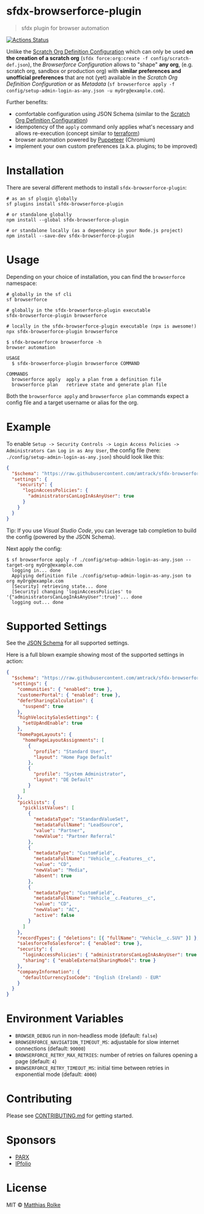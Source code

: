 # sfdx-browserforce-plugin

> sfdx plugin for browser automation

[![Actions Status](https://github.com/amtrack/sfdx-browserforce-plugin/workflows/Test%20and%20Release/badge.svg)](https://github.com/amtrack/sfdx-browserforce-plugin/actions)

Unlike the [Scratch Org Definition Configuration](https://developer.salesforce.com/docs/atlas.en-us.sfdx_dev.meta/sfdx_dev/sfdx_dev_scratch_orgs_def_file.htm) which can only be used **on the creation of a scratch org** (`sfdx force:org:create -f config/scratch-def.json`),
the _Browserforce Configuration_ allows to "shape" **any org**, (e.g. scratch org, sandbox or production org) with **similar preferences and unofficial preferences** that are not (yet) available in the _Scratch Org Definition Configuration_ or as _Metadata_ (`sf browserforce apply -f config/setup-admin-login-as-any.json -u myOrg@example.com`).

Further benefits:

- comfortable configuration using JSON Schema (similar to the [Scratch Org Definition Configuration](https://developer.salesforce.com/docs/atlas.en-us.sfdx_dev.meta/sfdx_dev/sfdx_dev_scratch_orgs_def_file.htm))
- idempotency of the `apply` command only applies what's necessary and allows re-execution (concept similar to [terraform](https://www.terraform.io/docs/commands/apply.html))
- browser automation powered by [Puppeteer](https://github.com/GoogleChrome/puppeteer) (Chromium)
- implement your own custom preferences (a.k.a. plugins; to be improved)

# Installation

There are several different methods to install `sfdx-browserforce-plugin`:

```console
# as an sf plugin globally
sf plugins install sfdx-browserforce-plugin

# or standalone globally
npm install --global sfdx-browserforce-plugin

# or standalone locally (as a dependency in your Node.js project)
npm install --save-dev sfdx-browserforce-plugin
```

# Usage

Depending on your choice of installation, you can find the `browserforce` namespace:

```console
# globally in the sf cli
sf browserforce

# globally in the sfdx-browserforce-plugin executable
sfdx-browserforce-plugin browserforce

# locally in the sfdx-browserforce-plugin executable (npx is awesome!)
npx sfdx-browserforce-plugin browserforce
```

```console
$ sfdx-browserforce browserforce -h
browser automation

USAGE
  $ sfdx-browserforce-plugin browserforce COMMAND

COMMANDS
  browserforce apply  apply a plan from a definition file
  browserforce plan   retrieve state and generate plan file
```

Both the `browserforce apply` and `browserforce plan` commands expect a config file and a target username or alias for the org.

# Example

To enable `Setup -> Security Controls -> Login Access Policies -> Administrators Can Log in as Any User`, the config file (here: `./config/setup-admin-login-as-any.json`) should look like this:

```json
{
  "$schema": "https://raw.githubusercontent.com/amtrack/sfdx-browserforce-plugin/master/src/plugins/schema.json",
  "settings": {
    "security": {
      "loginAccessPolicies": {
        "administratorsCanLogInAsAnyUser": true
      }
    }
  }
}
```

Tip: If you use _Visual Studio Code_, you can leverage tab completion to build the config (powered by the JSON Schema).

Next apply the config:

```console
$ sf browserforce apply -f ./config/setup-admin-login-as-any.json --target-org myOrg@example.com
  logging in... done
  Applying definition file ./config/setup-admin-login-as-any.json to org myOrg@example.com
  [Security] retrieving state... done
  [Security] changing 'loginAccessPolicies' to '{"administratorsCanLogInAsAnyUser":true}'... done
  logging out... done
```

# Supported Settings

See the [JSON Schema](src/plugins/schema.json) for all supported settings.

Here is a full blown example showing most of the supported settings in action:

```json
{
  "$schema": "https://raw.githubusercontent.com/amtrack/sfdx-browserforce-plugin/master/src/plugins/schema.json",
  "settings": {
    "communities": { "enabled": true },
    "customerPortal": { "enabled": true },
    "deferSharingCalculation": {
      "suspend": true
    },
    "highVelocitySalesSettings": {
      "setUpAndEnable": true
    },
    "homePageLayouts": {
      "homePageLayoutAssignments": [
        {
          "profile": "Standard User",
          "layout": "Home Page Default"
        },
        {
          "profile": "System Administrator",
          "layout": "DE Default"
        }
      ]
    },
    "picklists": {
      "picklistValues": [
        {
          "metadataType": "StandardValueSet",
          "metadataFullName": "LeadSource",
          "value": "Partner",
          "newValue": "Partner Referral"
        },
        {
          "metadataType": "CustomField",
          "metadataFullName": "Vehicle__c.Features__c",
          "value": "CD",
          "newValue": "Media",
          "absent": true
        },
        {
          "metadataType": "CustomField",
          "metadataFullName": "Vehicle__c.Features__c",
          "value": "CD",
          "newValue": "AC",
          "active": false
        }
      ]
    },
    "recordTypes": { "deletions": [{ "fullName": "Vehicle__c.SUV" }] },
    "salesforceToSalesforce": { "enabled": true },
    "security": {
      "loginAccessPolicies": { "administratorsCanLogInAsAnyUser": true },
      "sharing": { "enableExternalSharingModel": true }
    },
    "companyInformation": {
      "defaultCurrencyIsoCode": "English (Ireland) - EUR"
    }
  }
}
```

# Environment Variables

- `BROWSER_DEBUG` run in non-headless mode (default: `false`)
- `BROWSERFORCE_NAVIGATION_TIMEOUT_MS`: adjustable for slow internet connections (default: `90000`)
- `BROWSERFORCE_RETRY_MAX_RETRIES`: number of retries on failures opening a page (default: `4`)
- `BROWSERFORCE_RETRY_TIMEOUT_MS`: initial time between retries in exponential mode (default: `4000`)

# Contributing

Please see [CONTRIBUTING.md](CONTRIBUTING.md) for getting started.

# Sponsors

- [PARX](https://www.parx.com)
- [IPfolio](https://www.ipfolio.com)

# License

MIT © [Matthias Rolke](mailto:mr.amtrack@gmail.com)
